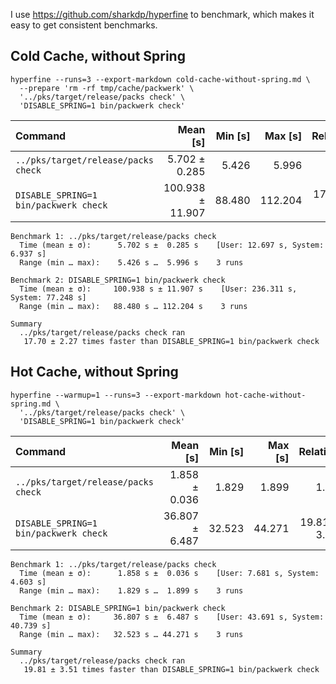 I use https://github.com/sharkdp/hyperfine to benchmark, which makes it easy to get consistent benchmarks.

## Cold Cache, without Spring
```
hyperfine --runs=3 --export-markdown cold-cache-without-spring.md \
  --prepare 'rm -rf tmp/cache/packwerk' \
  '../pks/target/release/packs check' \
  'DISABLE_SPRING=1 bin/packwerk check'
```

| Command | Mean [s] | Min [s] | Max [s] | Relative |
|:---|---:|---:|---:|---:|
| `../pks/target/release/packs check` | 5.702 ± 0.285 | 5.426 | 5.996 | 1.00 |
| `DISABLE_SPRING=1 bin/packwerk check` | 100.938 ± 11.907 | 88.480 | 112.204 | 17.70 ± 2.27 |

```
Benchmark 1: ../pks/target/release/packs check
  Time (mean ± σ):      5.702 s ±  0.285 s    [User: 12.697 s, System: 6.937 s]
  Range (min … max):    5.426 s …  5.996 s    3 runs

Benchmark 2: DISABLE_SPRING=1 bin/packwerk check
  Time (mean ± σ):     100.938 s ± 11.907 s    [User: 236.311 s, System: 77.248 s]
  Range (min … max):   88.480 s … 112.204 s    3 runs

Summary
  ../pks/target/release/packs check ran
   17.70 ± 2.27 times faster than DISABLE_SPRING=1 bin/packwerk check
```

## Hot Cache, without Spring
```
hyperfine --warmup=1 --runs=3 --export-markdown hot-cache-without-spring.md \
  '../pks/target/release/packs check' \
  'DISABLE_SPRING=1 bin/packwerk check'
```

| Command | Mean [s] | Min [s] | Max [s] | Relative |
|:---|---:|---:|---:|---:|
| `../pks/target/release/packs check` | 1.858 ± 0.036 | 1.829 | 1.899 | 1.00 |
| `DISABLE_SPRING=1 bin/packwerk check` | 36.807 ± 6.487 | 32.523 | 44.271 | 19.81 ± 3.51 |


```
Benchmark 1: ../pks/target/release/packs check
  Time (mean ± σ):      1.858 s ±  0.036 s    [User: 7.681 s, System: 4.603 s]
  Range (min … max):    1.829 s …  1.899 s    3 runs

Benchmark 2: DISABLE_SPRING=1 bin/packwerk check
  Time (mean ± σ):     36.807 s ±  6.487 s    [User: 43.691 s, System: 40.739 s]
  Range (min … max):   32.523 s … 44.271 s    3 runs

Summary
  ../pks/target/release/packs check ran
   19.81 ± 3.51 times faster than DISABLE_SPRING=1 bin/packwerk check
  ```
